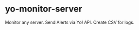 yo-monitor-server
=================

Monitor any server. Send Alerts via Yo! API. Create CSV for logs.

